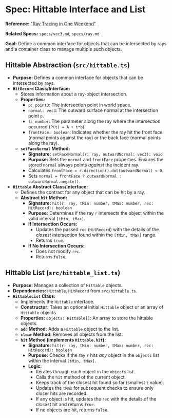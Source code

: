 # Spec: Hittable Interface and List

**Reference:** ["Ray Tracing in One Weekend"](https://raytracing.github.io/books/RayTracingInOneWeekend.html#surfacenormalsandmultipleobjects)

**Related Specs:** `specs/vec3.md`, `specs/ray.md`

**Goal:** Define a common interface for objects that can be intersected by rays and a container class to manage multiple such objects.

## Hittable Abstraction (`src/hittable.ts`)

*   **Purpose:** Defines a common interface for objects that can be intersected by rays.
*   **`HitRecord` Class/Interface:**
    *   Stores information about a ray-object intersection.
    *   **Properties:**
        *   `p: point3`: The intersection point in world space.
        *   `normal: vec3`: The outward surface normal at the intersection point `p`.
        *   `t: number`: The parameter along the ray where the intersection occurred (`P(t) = A + t*b`).
        *   `frontFace: boolean`: Indicates whether the ray hit the front face (normal points against the ray) or the back face (normal points along the ray).
    *   **`setFaceNormal` Method:**
        *   **Signature:** `setFaceNormal(r: ray, outwardNormal: vec3): void`
        *   **Purpose:** Sets the `normal` and `frontFace` properties. Ensures the stored `normal` always points *against* the incident ray.
        *   Calculates `frontFace = r.direction().dot(outwardNormal) < 0`.
        *   Sets `normal = frontFace ? outwardNormal : outwardNormal.negate()`.
*   **`Hittable` Abstract Class/Interface:**
    *   Defines the contract for any object that can be hit by a ray.
    *   **Abstract `hit` Method:**
        *   **Signature:** `hit(r: ray, tMin: number, tMax: number, rec: HitRecord): boolean`
        *   **Purpose:** Determines if the ray `r` intersects the object within the valid interval `[tMin, tMax]`.
        *   **If Intersection Occurs:**
            *   Updates the passed `rec` (`HitRecord`) with the details of the *closest* intersection found within the `[tMin, tMax]` range.
            *   Returns `true`.
        *   **If No Intersection Occurs:**
            *   Does not modify `rec`.
            *   Returns `false`.

## Hittable List (`src/hittable_list.ts`)

*   **Purpose:** Manages a collection of `Hittable` objects.
*   **Dependencies:** `Hittable`, `HitRecord` from `src/hittable.ts`.
*   **`HittableList` Class:**
    *   Implements the `Hittable` interface.
    *   **Constructor:** Takes an optional initial `Hittable` object or an array of `Hittable` objects.
    *   **Properties:** `objects: Hittable[]`: An array to store the hittable objects.
    *   **`add` Method:** Adds a `Hittable` object to the list.
    *   **`clear` Method:** Removes all objects from the list.
    *   **`hit` Method (implements `Hittable.hit`):**
        *   **Signature:** `hit(r: ray, tMin: number, tMax: number, rec: HitRecord): boolean`
        *   **Purpose:** Checks if the ray `r` hits *any* object in the `objects` list within the interval `[tMin, tMax]`.
        *   **Logic:**
            *   Iterates through each object in the `objects` list.
            *   Calls the `hit` method of the current object.
            *   Keeps track of the closest hit found so far (smallest `t` value).
            *   Updates the `tMax` for subsequent checks to ensure only closer hits are recorded.
            *   If any object is hit, updates the `rec` with the details of the closest hit and returns `true`.
            *   If no objects are hit, returns `false`. 